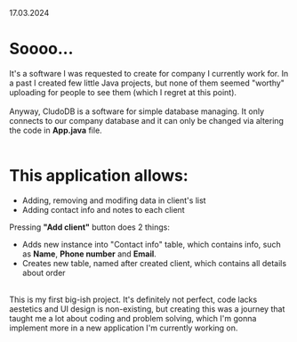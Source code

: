 17.03.2024
<h1>Soooo...</h1>
<p>It's a software I was requested to create for company I currently work for. In a past I created few little Java projects, but none of them seemed "worthy" uploading for people to see them (which I regret at this point).<br><br>
Anyway, CludoDB is a software for simple database managing. It only connects to our company database and it can only be changed via altering the code in <b>App.java</b> file.<br><br>
<h1>This application allows:</h1>
  <ul>
    <li>Adding, removing and modifing data in client's list</li>
    <li>Adding contact info and notes to each client</li>
  </ul>
Pressing <b>"Add client"</b> button does 2 things:
<ul>
  <li>Adds new instance into "Contact info" table, which contains info, such as <b>Name</b>, <b>Phone number</b> and <b>Email</b>.</li>
  <li>Creates new table, named after created client, which contains all details about order</li>
</ul><br>
This is my first big-ish project. It's definitely not perfect, code lacks aestetics and UI design is non-existing, but creating this was a journey that taught me a lot about coding and problem solving,
which I'm gonna implement more in a new application I'm currently working on.
</p>
